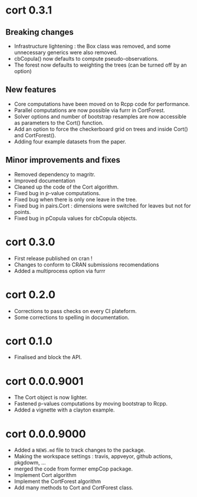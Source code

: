 # cort 0.3.1

## Breaking changes

* Infrastructure lightening : the Box class was removed, and some unnecessary generics were also removed.
* cbCopula() now defaults to compute pseudo-observations.
* The forest now defaults to weighting the trees (can be turned off by an option)

## New features

* Core computations have been moved on to Rcpp code for performance. 
* Parallel computations are now possible via furrr in CortForest.
* Solver options and number of bootstrap resamples are now accessible as parameters to the Cort() function.
* Add an option to force the checkerboard grid on trees and inside Cort() and CortForest().
* Adding four example datasets from the paper.

## Minor improvements and fixes

* Removed dependency to magritr.
* Improved documentation
* Cleaned up the code of the Cort algorithm.
* Fixed bug in p-value computations.
* Fixed bug when there is only one leave in the tree.
* Fixed bug in pairs.Cort : dimensions were switched for leaves but not for points.
* Fixed bug in pCopula values for cbCopula objects.


# cort 0.3.0

* First release published on cran !
* Changes to conform to CRAN submissions recomendations
* Added a multiprocess option via furrr

# cort 0.2.0

* Corrections to pass checks on every CI plateform.
* Some corrections to spelling in documentation.

# cort 0.1.0

* Finalised and block the API.

# cort 0.0.0.9001

* The Cort object is now lighter.
* Fastened p-values computations by moving bootstrap to Rcpp.
* Added a vignette with a clayton example.


# cort 0.0.0.9000

* Added a `NEWS.md` file to track changes to the package.
* Making the workspace settings : travis, appveyor, github actions, pkgdowm, ...
* merged the code from former empCop package.
* Implement Cort algorithm
* Implement the CortForest algorithm
* Add many methods to Cort and CortForest class.




